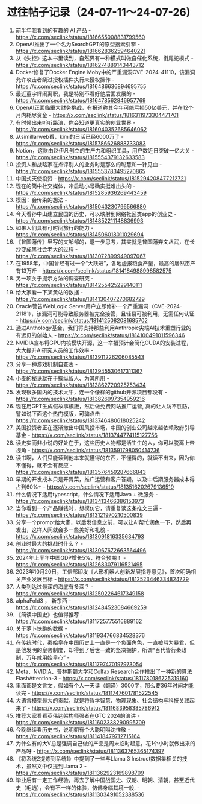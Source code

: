 # 过往帖子记录（24-07-11～24-07-26)
1. 前半年我看到的有趣的 AI 产品 - https://x.com/seclink/status/1816655008831799560
2.   OpenAI推出了一个名为SearchGPT的原型搜索引擎 -  https://x.com/seclink/status/1816628362594640221
3.   从《失控》这本书里读到，自然界有一种模式叫做自催化系统，衔尾蛇模式 - https://x.com/seclink/status/1816274889143443712
4.   Docker修复了Docker Engine Moby中的严重漏洞CVE-2024-41110，该漏洞允许攻击者绕过授权插件执行未授权操作 - https://x.com/seclink/status/1816486636894695755
5.   最近董宇辉闹离职，我是特别不看好他后面发展的 - https://x.com/seclink/status/1816478562846957769
6.   OpenAI正面临重大财务挑战，有报道称其今年可能亏损50亿美元，并在12个月内耗尽资金 - https://x.com/seclink/status/1816311973304471701
7.   有时候出来听听路演，你会知道更真实的创业世界 - https://x.com/seclink/status/1816040352685646062
8.   从simillarweb看，kimi的日活已经6000万了 - https://x.com/seclink/status/1815786626888733083
9.   Notion，这款由赵伊凡创立的生产力和组织工具，用户数近日突破一亿大关 - https://x.com/seclink/status/1815554379132633583
10.  投资人和战略家在点评别人的业务时是那么的聪慧和一针见血 - https://x.com/seclink/status/1815553783495270865
11.   中国式天使投资 - https://x.com/seclink/status/1815294208477212721
12.   现在的简中社交媒体，冷启动小号确实挺难出头的 - https://x.com/seclink/status/1815285936269443459
13.  模因：会传染的想法 - https://x.com/seclink/status/1815043230796566880
14.  今天看孙中山建立民国的历史，可以映射到网络社区类app的创业史 - https://x.com/seclink/status/1814852211148836993
15.  如果人们具有可时间旅行的能力 - https://x.com/seclink/status/1814506018011029694
16. 《曾国藩传》里写的文邹邹的，退一步思考，其实就是曾国藩弃文从武，在长沙变成黑社会老大的过程 - https://x.com/seclink/status/1813072899949097067
17. 在1958年，中国曾经有过一个“大跃进”，各地虚报粮食产量，最高的居然亩产有13万斤 - https://x.com/seclink/status/1814184988998582575
18. 另一项关于提示方法的调查研究 - https://x.com/seclink/status/1814255425229140111
19. 给大家看一下某黄站的数据 - https://x.com/seclink/status/1814130407270682729
20. Oracle警告WebLogic Server用户立即修补一个严重漏洞（CVE-2024-21181），该漏洞可能导致服务器被完全接管，且轻易可被利用，无需任何认证 - https://x.com/seclink/status/1814125082081685702
21. 通过Anthology基金，我们将支持那些利用Anthropic尖端AI技术重塑行业的有远见的创始人 - https://x.com/seclink/status/1814100491011596346
22. NVIDIA宣布将GPU内核模块开源，这一举措预计会简化CUDA的安装过程，大大提升AI研究人员的工作效率 - https://x.com/seclink/status/1813911226206085543
23. 分享一种游戏机制自查表 - https://x.com/seclink/status/1813945530617311367
24. 小麦的秘诀就在于操纵智人、为其所用 - https://x.com/seclink/status/1813862720925753434
25. 发现很多国内的技术大牛，连一个像样的github开源项目都没有 - https://x.com/seclink/status/1813826997354959216
26. 现在用GPT生成假故事模版，然后做免费网站推广运营, 真的让人防不胜防，譬如说下面这个热门模版，可骗点击 - https://x.com/seclink/status/1813746480618025242
27. 美国投资者正在逐渐撤出中国风投市场，中国的创业公司越来越依赖政府引导基金 - https://x.com/seclink/status/1813744774115127756
28. 读史实而非小说的好处在于，这些历史人物都是活生生的人，你可以脱离上帝视角 - https://x.com/seclink/status/1813591798050414736
29. 读书啊，人们只能读到他本来就懂得的东西，不懂得的，就读不出来，因为你不懂得，就不会有反应 - https://x.com/seclink/status/1813576459287666843
30. 早期的开发成本只是开胃菜，推广运营和客户答疑，以及中后期服务器成本得占到60%+ - https://x.com/seclink/status/1813516202679136519
31.  什么情况下适用typescript，什么情况下适用Java + 微服务 - https://x.com/seclink/status/1813413466386153973
32. 当你看到一个产品赚钱时，想模仿它，请重复读这条推文三遍 - https://x.com/seclink/status/1813121970210500839
33. 分享一个prompt给大家，以后发信息之前，可以让AI帮忙润色一下，然后再发出，这样人间就会多一些美好和礼貌 - https://x.com/seclink/status/1813091816335634793
34. 创业时最大的挑战时什么？ - https://x.com/seclink/status/1813067672663564496
35. 2024年上半年中国GDP增长5%，符合预期！ - https://x.com/seclink/status/1812683079116521495
36. 2023年10月20日，工信部印发《人形机器人创新发展指导意见》，首次明确相关产业发展目标 - https://x.com/seclink/status/1812523446334824729
37. 人类到达过最深的海底有多深？ - https://x.com/seclink/status/1812502264617349158
38. alphaFold3 ， 新东西 - https://x.com/seclink/status/1812484523084669259
39. 《简读中国史》也值得推荐 - https://x.com/seclink/status/1811725775516889162
40. 关于萝卜快跑的数据 - https://x.com/seclink/status/1811934766834528376
41. 在传统时代，秦始皇在中国历史上一直是一个负面角色，一直被骂为暴君，但是他发明的皇帝制度，却得到了后世一致的坚决拥护，所谓“百代皆行秦政制，万年咸用始皇心” - https://x.com/seclink/status/1811797470197973054
42. Meta、NVIDIA、普林斯顿大学和Colfax Research合作推出了一种新的算法FlashAttention-3 - https://x.com/seclink/status/1811780186725319160
43. 里面都是文言文，假如有个人一天读（翻译）3000字，那么要36年时间才能读完 - https://x.com/seclink/status/1811747601781522545
44. 大语言模型最大的贡献，就是将哲学智慧、物理现象、社会结构与科技关联起来了 - https://x.com/seclink/status/1811683958385786912
45. 推荐大家看看英伟达架构师强者在GTC 2024的演讲 - https://x.com/seclink/status/1811602338290995709
46. 今晚继续看历史书，说明朝有个大聪明叫沈惟敬 - https://x.com/seclink/status/1811418479712715164
47. 为什么有的大V总是强调自己做的产品是周末临时起意，花1个小时就做出来的产品呀 - https://x.com/seclink/status/1811363765365174397
48. 《将系统2提炼到系统1》中提到了一些与Llama 3 Instruct数据集相关的技术，虽然文中仅提到Llama 2 - https://x.com/seclink/status/1811362923169898709
49. 毕业后有一定工作经验，再去了解中国战国史、汉朝、明朝、清朝，甚至近代史（毛选），会有不一样的体验，仿佛身临其境一般. - https://x.com/seclink/status/1811303491052388536
